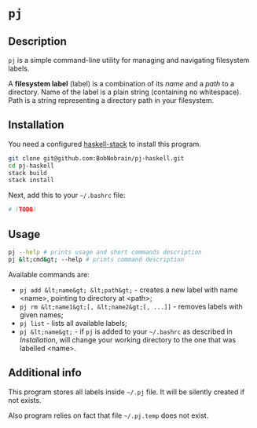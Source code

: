 # `pj`

## Description

`pj` is a simple command-line utility for managing and navigating filesystem labels.

A __filesystem label__ (label) is a combination of its _name_ and a _path_ to a directory.
Name of the label is a plain string (containing no whitespace).
Path is a string representing a directory path in your filesystem.

## Installation

You need a configured [haskell-stack](https://docs.haskellstack.org/en/stable/README/) to install this program.

```bash
git clone git@github.com:BobNobrain/pj-haskell.git
cd pj-haskell
stack build
stack install
```

Next, add this to your `~/.bashrc` file:

```bash
# (TODO)
```

## Usage

```bash
pj --help # prints usage and short commands description
pj &lt;cmd&gt; --help # prints command description
```

Available commands are:

- `pj add &lt;name&gt; &lt;path&gt;` - creates a new label with name &lt;name&gt;, pointing to directory at &lt;path&gt;;
- `pj rm &lt;name1&gt;[, &lt;name2&gt;[, ...]]` - removes labels with given names;
- `pj list` - lists all available labels;
- `pj &lt;name&gt;` - if `pj` is added to your `~/.bashrc` as described in _Installation_, will change your working directory to the one that was labelled &lt;name&gt;.

## Additional info

This program stores all labels inside `~/.pj` file. It will be silently created if not exists.

Also program relies on fact that file `~/.pj.temp` does not exist.
